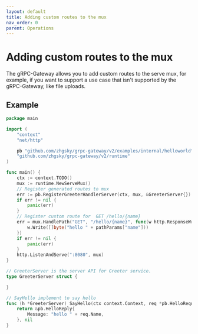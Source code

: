 ```yaml
---
layout: default
title: Adding custom routes to the mux
nav_order: 0
parent: Operations
---
```


# Adding custom routes to the mux

The gRPC-Gateway allows you to add custom routes to the serve mux, for example, if you want to support a use case that isn't supported by the gRPC-Gateway, like file uploads.

## Example

```go
package main

import (
	"context"
	"net/http"

	pb "github.com/zhgsky/grpc-gateway/v2/examples/internal/helloworld"
	"github.com/zhgsky/grpc-gateway/v2/runtime"
)

func main() {
	ctx := context.TODO()
	mux := runtime.NewServeMux()
	// Register generated routes to mux
	err := pb.RegisterGreeterHandlerServer(ctx, mux, &GreeterServer{})
	if err != nil {
		panic(err)
	}
	// Register custom route for  GET /hello/{name}
	err = mux.HandlePath("GET", "/hello/{name}", func(w http.ResponseWriter, r *http.Request, pathParams map[string]string) {
		w.Write([]byte("hello " + pathParams["name"]))
	})
	if err != nil {
		panic(err)
	}
	http.ListenAndServe(":8080", mux)
}

// GreeterServer is the server API for Greeter service.
type GreeterServer struct {

}

// SayHello implement to say hello
func (h *GreeterServer) SayHello(ctx context.Context, req *pb.HelloRequest) (*pb.HelloReply, error) {
	return &pb.HelloReply{
		Message: "hello " + req.Name,
	}, nil
}
```
